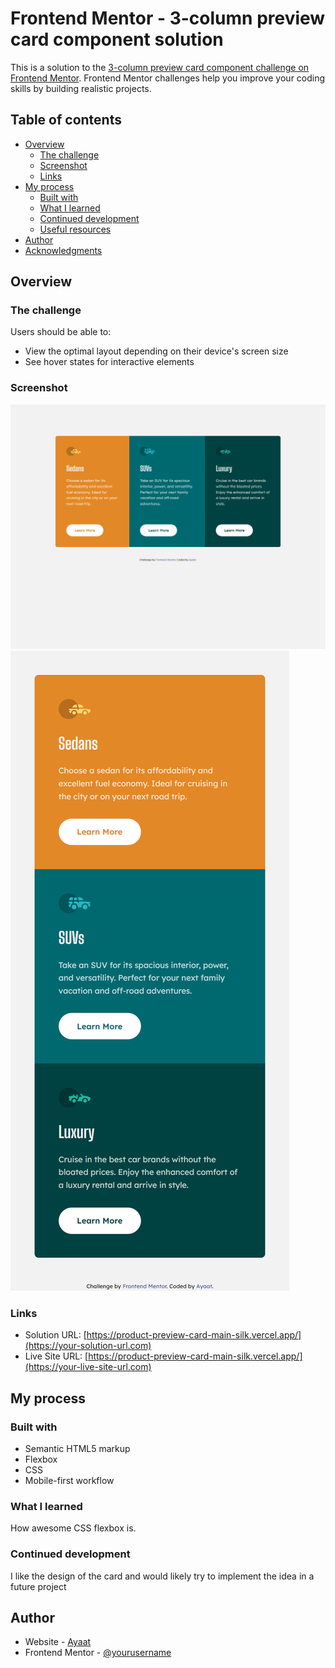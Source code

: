 # Frontend Mentor - 3-column preview card component solution

This is a solution to the [3-column preview card component challenge on Frontend Mentor](https://www.frontendmentor.io/challenges/3column-preview-card-component-pH92eAR2-). Frontend Mentor challenges help you improve your coding skills by building realistic projects. 

## Table of contents

- [Overview](#overview)
  - [The challenge](#the-challenge)
  - [Screenshot](#screenshot)
  - [Links](#links)
- [My process](#my-process)
  - [Built with](#built-with)
  - [What I learned](#what-i-learned)
  - [Continued development](#continued-development)
  - [Useful resources](#useful-resources)
- [Author](#author)
- [Acknowledgments](#acknowledgments)

## Overview

### The challenge

Users should be able to:

- View the optimal layout depending on their device's screen size
- See hover states for interactive elements

### Screenshot

![](./screenshots/Frontend%20Mentor%20-%203-column%20preview%20card%20component-Desktop_design.png)
![](./screenshots/Frontend%20Mentor%20-%203-column%20preview%20card%20component-Mobile_design.png)


### Links

- Solution URL: [https://product-preview-card-main-silk.vercel.app/](https://your-solution-url.com)
- Live Site URL: [https://product-preview-card-main-silk.vercel.app/](https://your-live-site-url.com)

## My process

### Built with

- Semantic HTML5 markup
- Flexbox
- CSS
- Mobile-first workflow

### What I learned

How awesome CSS flexbox is.



### Continued development

I like the design of the card and would likely try to implement the idea in a future project



## Author

- Website - [Ayaat](https://product-preview-card-main-silk.vercel.app/)
- Frontend Mentor - [@yourusername](https://www.frontendmentor.io/profile/Yazeed-git)

